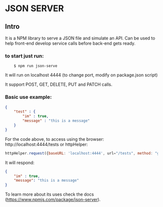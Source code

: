 # JSON SERVER

## Intro

It is a NPM library to serve a JSON file and simulate an API.
Can be used to help front-end develop service calls before back-end gets ready.

### to start just run:

```shell
    $ npm run json-serve
```

It will run on localhost 4444 (to change port, modify on package.json script)

It support POST, GET, DELETE, PUT and PATCH calls.

### Basic use example:

```JSON
{
    "test" : {
        "im" : true,
        "message" : "this is a message"
    }
}
```

For the code above, to access using the browser: http://localhost:4444/tests or httpHelper:

```js
httpHelper.request({baseURL: 'localhost:4444', url="/tests", method: "get"})
```

It will respond:

```JSON
{
    "im" : true,
    "message": "this is a message"
}
```

To learn more about its uses check the docs (https://www.npmjs.com/package/json-server).
